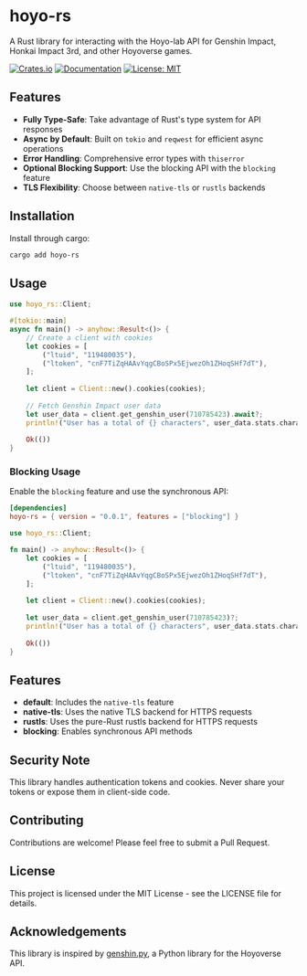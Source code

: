 # hoyo-rs

A Rust library for interacting with the Hoyo-lab API for Genshin Impact, Honkai Impact 3rd, and other Hoyoverse games.

[![Crates.io](https://img.shields.io/crates/v/hoyo-rs)](https://crates.io/crates/hoyo-rs)
[![Documentation](https://docs.rs/hoyo-rs/badge.svg)](https://docs.rs/hoyo-rs)
[![License: MIT](https://img.shields.io/badge/License-MIT-yellow.svg)](https://opensource.org/licenses/MIT)

## Features

- **Fully Type-Safe**: Take advantage of Rust's type system for API responses
- **Async by Default**: Built on `tokio` and `reqwest` for efficient async operations
- **Error Handling**: Comprehensive error types with `thiserror`
- **Optional Blocking Support**: Use the blocking API with the `blocking` feature
- **TLS Flexibility**: Choose between `native-tls` or `rustls` backends

## Installation

Install through cargo:

```zsh
cargo add hoyo-rs
```

## Usage

```rust
use hoyo_rs::Client;

#[tokio::main]
async fn main() -> anyhow::Result<()> {
    // Create a client with cookies
    let cookies = [
        ("ltuid", "119480035"),
        ("ltoken", "cnF7TiZqHAAvYqgCBoSPx5EjwezOh1ZHoqSHf7dT"),
    ];
    
    let client = Client::new().cookies(cookies);
    
    // Fetch Genshin Impact user data
    let user_data = client.get_genshin_user(710785423).await?;
    println!("User has a total of {} characters", user_data.stats.characters);
    
    Ok(())
}
```

### Blocking Usage

Enable the `blocking` feature and use the synchronous API:

```toml
[dependencies]
hoyo-rs = { version = "0.0.1", features = ["blocking"] }
```

```rust
use hoyo_rs::Client;

fn main() -> anyhow::Result<()> {
    let cookies = [
        ("ltuid", "119480035"),
        ("ltoken", "cnF7TiZqHAAvYqgCBoSPx5EjwezOh1ZHoqSHf7dT"),
    ];
    
    let client = Client::new().cookies(cookies);
    
    let user_data = client.get_genshin_user(710785423)?;
    println!("User has a total of {} characters", user_data.stats.characters);
    
    Ok(())
}
```

## Features

- **default**: Includes the `native-tls` feature
- **native-tls**: Uses the native TLS backend for HTTPS requests
- **rustls**: Uses the pure-Rust rustls backend for HTTPS requests
- **blocking**: Enables synchronous API methods

## Security Note

This library handles authentication tokens and cookies. Never share your tokens or expose them in client-side code.

## Contributing

Contributions are welcome! Please feel free to submit a Pull Request.

## License

This project is licensed under the MIT License - see the LICENSE file for details.

## Acknowledgements

This library is inspired by [genshin.py](https://github.com/thesadru/genshin.py), a Python library for the Hoyoverse API.
